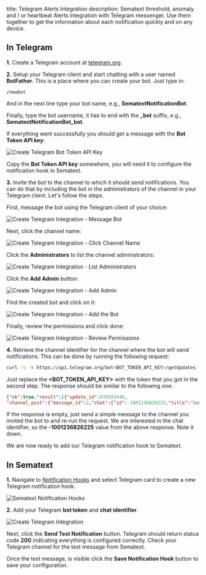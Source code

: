 title: Telegram Alerts Integration
description: Sematext threshold, anomaly and / or heartbeat Alerts integration with Telegram messenger. Use them together to get the information about each notification quickly and on any device.

## In Telegram

**1.** Create a Telegram account at [telegram.org](https://telegram.org).

**2.** Setup your Telegram client and start chatting with a user named **BotFather**. This is a place where you can create your bot. Just type in:

```
/newbot
```

And in the next line type your bot name, e.g., **SematextNotificationBot**. 

Finally, type the bot username, it has to end with the **_bot** suffix, e.g., **SematextNotificationBot_bot**.

If everything went successfully you should get a message with the **Bot Token API key**:

<img class="content-modal-image" alt="Create Telegram Bot Token API Key" src="../../images/integrations/create-telegram-integration_bot_key.png" title="Create Telegram Bot Token API Key">

Copy the **Bot Token API key** somewhere, you will need it to configure the notification hook in Sematext.

**3.** Invite the bot to the channel to which it should send notifications. You can do that by including the bot in the administrators of the channel in your Telegram client. Let's follow the steps. 

First, message the bot using the Telegram client of your choice:

<img class="content-modal-image" alt="Create Telegram Integration - Message Bot" src="../../images/integrations/create-telegram-integration_bot_message.png" title="Create Telegram Integration - Message Bot">

Next, click the channel name:

<img class="content-modal-image" alt="Create Telegram Integration - Click Channel Name" src="../../images/integrations/create-telegram-integration_click_channel_name.png" title="Create Telegram Integration - Click Channel Name">

Click the **Administrators** to list the channel administrators:

<img class="content-modal-image" alt="Create Telegram Integration - List Administrators" src="../../images/integrations/create-telegram-integration_add_administrator.png" title="Create Telegram Integration - List Administrators">

Click the **Add Admin** button:

<img class="content-modal-image" alt="Create Telegram Integration - Add Admin" src="../../images/integrations/create-telegram-integration_add_new_administrator.png" title="Create Telegram Integration - Add Admin">

Find the created bot and click on it:

<img class="content-modal-image" alt="Create Telegram Integration - Add the Bot" src="../../images/integrations/create-telegram-integration_add_bot.png" title="Create Telegram Integration - Add the Bot">

Finally, review the permissions and click done:

<img class="content-modal-image" alt="Create Telegram Integration - Review Permissions" src="../../images/integrations/create-telegram-integration_add_bot_finish.png" title="Create Telegram Integration - Review Permissions">

**4.** Retrieve the channel identifier for the channel where the bot will send notifications. This can be done by running the following request:

``` bash
curl -s -k https://api.telegram.org/bot<BOT_TOKEN_API_KEY>/getUpdates
```

Just replace the **<BOT_TOKEN_API_KEY>** with the token that you got in the second step. The response should be similar to the following one:

``` json
{"ok":true,"result":[{"update_id":878583440,
"channel_post":{"message_id":2,"chat":{"id":-1001236826225,"title":"SematextNotifications","type":"channel"},"date":1598380548,"text":"Test test"}}]}
```

If the response is empty, just send a simple message to the channel you invited the bot to and re-run the request. We are interested in the chat identifier, so the **-1001236826225** value from the above response. Note it down.

We are now ready to add our Telegram notification hook to Sematext.

## In Sematext

**1.** Navigate to [Notification Hooks](https://apps.sematext.com/ui/webhook-create) and select Telegram card to create a new Telegram notification hook.

![Sematext Notification Hooks](../../images/integrations/sematext-notification-hooks.png "Sematext Notification Hook")

**2.** Add your Telegram **bot token** and **chat identifier**. 

<img class="content-modal-image" alt="Create Telegram Integration" src="../../images/integrations/create-telegram-integration.png" title="Create Telegram Integration">

Next, click the **Send Test Notification** button. Telegram should return status code **200** indicating everything is configured correctly. Check your Telegram channel for the test message from Sematext. 

Once the test message, is visible click the **Save Notification Hook** button to save your configuration. 
